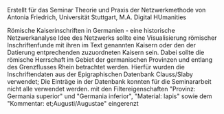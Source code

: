 Erstellt für das Seminar Theorie und Praxis der Netzwerkmethode 
von Antonia Friedrich, Universität Stuttgart, M.A. Digital HUmanities

Römische Kaiserinschriften in Germanien - eine historische Netzwerkanalyse
Idee des Netzwerks sollte eine Visualisierung römischer Inschriftenfunde mit ihren im Text genannten Kaisern oder den der Datierung entprechenden zuzuordneten Kaisern sein. Dabei sollte die römische Herrschaft im Gebiet der germanischen Provinzen und entlang des Grenzflusses Rhein betrachtet werden.
Hierfür wurden die Inschriftendaten aus der Epigraphischen Datenbank Clauss/Slaby verwendet; Die Einträge in der Datenbank konnten für die Seminararbeit nicht alle verwendet werden. 
mit den Filtereigenschaften "Provinz: Germania superior" und "Germania inferior", "Material: lapis" sowie dem "Kommentar: et;Augusti/Augustae" eingerenzt





